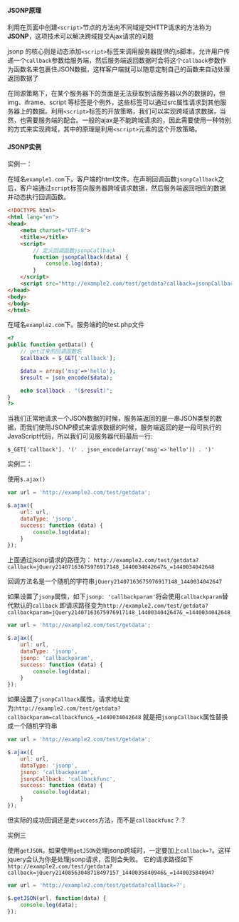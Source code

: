 #### JSONP原理

利用在页面中创建`<script>`节点的方法向不同域提交HTTP请求的方法称为**JSONP**，这项技术可以解决跨域提交Ajax请求的问题

jsonp 的核心则是动态添加`<script>`标签来调用服务器提供的js脚本，允许用户传递一个`callback`参数给服务端，然后服务端返回数据时会将这个`callback`参数作为函数名来包裹住JSON数据，这样客户端就可以随意定制自己的函数来自动处理返回数据了

在同源策略下，在某个服务器下的页面是无法获取到该服务器以外的数据的，但 img、iframe、script 等标签是个例外，这些标签可以通过src属性请求到其他服务器上的数据。利用`<script>`标签的开放策略，我们可以实现跨域请求数据，当然，也需要服务端的配合。一般的ajax是不能跨域请求的，因此需要使用一种特别的方式来实现跨域，其中的原理是利用`<script>`元素的这个开放策略。


#### JSONP实例

实例一：

在域名`example1.com`下。客户端的html文件。在声明回调函数`jsonpCallback`之后，客户端通过`script`标签向服务器跨域请求数据，然后服务端返回相应的数据并动态执行回调函数。

```html
<!DOCTYPE html>
<html lang="en">
<head>
    <meta charset="UTF-8">
    <title></title>
    <script>
        // 定义回调函数jsonpCallback
        function jsonpCallback(data) {
            console.log(data);
        }
    </script>
    <script src="http://example2.com/test/getdata?callback=jsonpCallback"></script>
</head>
<body>
</body>
</html>
```

在域名`example2.com`下。服务端的的test.php文件

```php
<?
public function getData() {
    // get过来的回调函数名
    $callback = $_GET['callback'];

    $data = array('msg'=>'hello');
    $result = json_encode($data);

    echo $callback . "($result)";
}
?>
```

当我们正常地请求一个JSON数据的时候，服务端返回的是一串JSON类型的数据，而我们使用JSONP模式来请求数据的时候，服务端返回的是一段可执行的JavaScript代码，所以我们可见服务器代码最后一行:

    $_GET['callback']. '(' . json_encode(array('msg'=>'hello')) . ')'


实例二：

使用`$.ajax()`

```javascript
var url = 'http://example2.com/test/getdata';

$.ajax({
    url: url,
    dataType: 'jsonp',
    success: function (data) {
        console.log(data);
    }
});
```
上面通过jsonp请求的路径为：
`http://example2.com/test/getdata?callback=jQuery21407163675976917148_1440034042647&_=1440034042648`

回调方法名是一个随机的字符串`jQuery21407163675976917148_1440034042647`


如果设置了`jsonp`属性，如下`jsonp: 'callbackparam'`将会使用`callbackparam`替代默认的`callback`
即请求路径变为`http://example2.com/test/getdata?callbackparam=jQuery21407163675976917148_1440034042647&_=1440034042648`

```javascript
var url = 'http://example2.com/test/getdata';

$.ajax({
    url: url,
    dataType: 'jsonp',
    jsonp: 'callbackparam',
    success: function (data) {
        console.log(data);
    }
});
```

如果设置了`jsonpCallback`属性，请求地址变为:`http://example2.com/test/getdata?callbackparam=callbackfunc&_=1440034042648`
就是把`jsonpCallback`属性替换成一个随机字符串

```javascript
var url = 'http://example2.com/test/getdata';

$.ajax({
    url: url,
    dataType: 'jsonp',
    jsonp: 'callbackparam',
    jsonpCallback: 'callbackfunc',
    success: function (data) {
        console.log(data);
    }
});
```

但实际的成功回调还是走`success`方法，而不是`callbackfunc`？？

实例三

使用`getJSON`。如果使用`getJSON`处理jsonp跨域时，一定要加上`callback=?`。这样jquery会认为你是处理jsonp请求，否则会失败。
它的请求路径如下`http://example2.com/test/getdata?callback=jQuery21408563048718497157_1440035840946&_=1440035840947`

```javascript
var url = 'http://example2.com/test/getdata?callback=?';

$.getJSON(url, function(data) {
    console.log(data);
});
```

